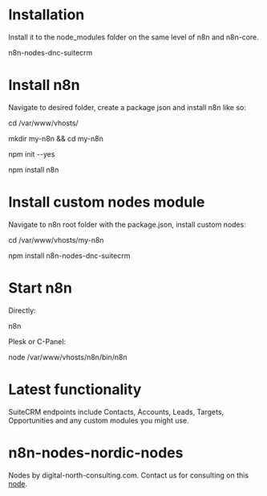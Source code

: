 # Installation

Install it to the node_modules folder on the same level of n8n and n8n-core.

n8n-nodes-dnc-suitecrm

# Install n8n

Navigate to desired folder, create a package json and install n8n like so:

cd /var/www/vhosts/

mkdir my-n8n && cd my-n8n

npm init --yes

npm install n8n

# Install custom nodes module

Navigate to n8n root folder with the package.json, install custom nodes:

cd /var/www/vhosts/my-n8n

npm install n8n-nodes-dnc-suitecrm

# Start n8n

Directly:

n8n

Plesk or C-Panel:

node /var/www/vhosts/n8n/bin/n8n

# Latest functionality

SuiteCRM endpoints include Contacts, Accounts, Leads, Targets, Opportunities and any custom modules you might use.

# n8n-nodes-nordic-nodes

Nodes by digital-north-consulting.com. Contact us for consulting on this [node](mailto:info@digital-north-consulting.com).
